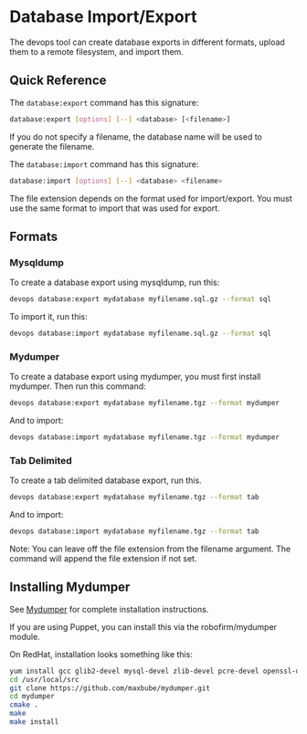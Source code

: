 Database Import/Export
======================

The devops tool can create database exports in different formats, upload them to a remote filesystem, and 
import them.

Quick Reference
---------------

The `database:export` command has this signature:

```bash
database:export [options] [--] <database> [<filename>]
```

If you do not specify a filename, the database name will be used to generate the filename.


The `database:import` command has this signature:
```bash
database:import [options] [--] <database> <filename>
```

The file extension depends on the format used for import/export. You must use the same format to import 
that was used for export.

Formats
-------

### Mysqldump

To create a database export using mysqldump, run this:

```bash
devops database:export mydatabase myfilename.sql.gz --format sql
```

To import it, run this:
```bash
devops database:import mydatabase myfilename.sql.gz --format sql
```

### Mydumper

To create a database export using mydumper, you must first install mydumper. Then run this command:

```bash
devops database:export mydatabase myfilename.tgz --format mydumper
```

And to import:

```bash
devops database:import mydatabase myfilename.tgz --format mydumper
```

### Tab Delimited

To create a tab delimited database export, run this. 

```bash
devops database:export mydatabase myfilename.tgz --format tab
```

And to import:
```bash
devops database:import mydatabase myfilename.tgz --format tab
```

Note: You can leave off the file extension from the filename argument. The command will append the file 
extension if not set.
 
Installing Mydumper
-------------------
See [Mydumper](https://github.com/maxbube/mydumper) for complete installation instructions.
 
If you are using Puppet, you can install this via the robofirm/mydumper module.
 
On RedHat, installation looks something like this:

```bash
yum install gcc glib2-devel mysql-devel zlib-devel pcre-devel openssl-devel cmake
cd /usr/local/src
git clone https://github.com/maxbube/mydumper.git
cd mydumper
cmake .
make
make install
```
 